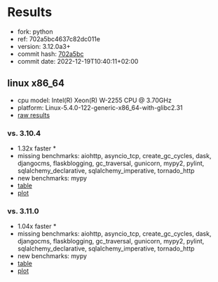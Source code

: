 # Results

- fork: python
- ref: 702a5bc4637c82dc011e
- version: 3.12.0a3+
- commit hash: [702a5bc](https://github.com/python/cpython/commit/702a5bc)
- commit date: 2022-12-19T10:40:11+02:00

## linux x86_64

- cpu model: Intel(R) Xeon(R) W-2255 CPU @ 3.70GHz
- platform: Linux-5.4.0-122-generic-x86_64-with-glibc2.31
- [raw results](bm-20221219-linux-x86_64-python-702a5bc4637c82dc011e-3.12.0a3%2B-702a5bc.json)

### vs. 3.10.4

- 1.32x faster \*
- missing benchmarks: aiohttp, asyncio_tcp, create_gc_cycles, dask, djangocms, flaskblogging, gc_traversal, gunicorn, mypy2, pylint, sqlalchemy_declarative, sqlalchemy_imperative, tornado_http
- new benchmarks: mypy
- [table](bm-20221219-linux-x86_64-python-702a5bc4637c82dc011e-3.12.0a3%2B-702a5bc-vs-3.10.4.md)
- [plot](bm-20221219-linux-x86_64-python-702a5bc4637c82dc011e-3.12.0a3%2B-702a5bc-vs-3.10.4.png)

### vs. 3.11.0

- 1.04x faster \*
- missing benchmarks: aiohttp, asyncio_tcp, create_gc_cycles, dask, djangocms, flaskblogging, gc_traversal, gunicorn, mypy2, pylint, sqlalchemy_declarative, sqlalchemy_imperative, tornado_http
- new benchmarks: mypy
- [table](bm-20221219-linux-x86_64-python-702a5bc4637c82dc011e-3.12.0a3%2B-702a5bc-vs-3.11.0.md)
- [plot](bm-20221219-linux-x86_64-python-702a5bc4637c82dc011e-3.12.0a3%2B-702a5bc-vs-3.11.0.png)

